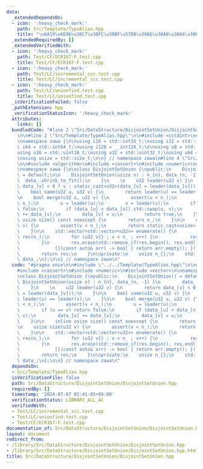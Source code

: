 ```yaml
---
data:
  _extendedDependsOn:
  - icon: ':heavy_check_mark:'
    path: Src/Template/TypeAlias.hpp
    title: "\u6A19\u6E96\u30C7\u30FC\u30BF\u578B\u306E\u30A8\u30A4\u30EA\u30A2\u30B9"
  _extendedRequiredBy: []
  _extendedVerifiedWith:
  - icon: ':heavy_check_mark:'
    path: Test/CF/ECR167-F.test.cpp
    title: Test/CF/ECR167-F.test.cpp
  - icon: ':heavy_check_mark:'
    path: Test/LC/incremental_scc.test.cpp
    title: Test/LC/incremental_scc.test.cpp
  - icon: ':heavy_check_mark:'
    path: Test/LC/unionfind.test.cpp
    title: Test/LC/unionfind.test.cpp
  _isVerificationFailed: false
  _pathExtension: hpp
  _verificationStatusIcon: ':heavy_check_mark:'
  attributes:
    links: []
  bundledCode: "#line 2 \"Src/DataStructure/DisjointSetUnion/DisjointSetUnion.hpp\"\
    \n\n#line 2 \"Src/Template/TypeAlias.hpp\"\n\n#include <cstdint>\n#include <cstddef>\n\
    \nnamespace zawa {\n\nusing i16 = std::int16_t;\nusing i32 = std::int32_t;\nusing\
    \ i64 = std::int64_t;\nusing i128 = __int128_t;\n\nusing u8 = std::uint8_t;\n\
    using u16 = std::uint16_t;\nusing u32 = std::uint32_t;\nusing u64 = std::uint64_t;\n\
    \nusing usize = std::size_t;\n\n} // namespace zawa\n#line 4 \"Src/DataStructure/DisjointSetUnion/DisjointSetUnion.hpp\"\
    \n\n#include <algorithm>\n#include <cassert>\n#include <numeric>\n#include <vector>\n\
    \nnamespace zawa {\n\nclass DisjointSetUnion {\npublic:\n    DisjointSetUnion()\
    \ = default;\n\n    DisjointSetUnion(usize n) : n_{n}, data_(n, -1) {\n      \
    \  data_.shrink_to_fit();\n    }\n    \n    u32 leader(u32 v) {\n        return\
    \ data_[v] < 0 ? v : static_cast<u32>(data_[v] = leader(data_[v]));\n    }\n\n\
    \    bool same(u32 u, u32 v) {\n        return leader(u) == leader(v);\n    }\n\
    \n    bool merge(u32 u, u32 v) {\n        assert(u < n_);\n        assert(v <\
    \ n_);\n        u = leader(u);\n        v = leader(v);\n        if (u == v) return\
    \ false;\n        if (data_[u] > data_[v]) std::swap(u, v);\n        data_[u]\
    \ += data_[v];\n        data_[v] = u;\n        return true;\n    }\n\n    inline\
    \ usize size() const noexcept {\n        return n_;\n    }\n\n    usize size(u32\
    \ v) {\n        assert(v < n_);\n        return static_cast<usize>(-data_[leader(v)]);\n\
    \    }\n\n    std::vector<std::vector<u32>> enumerate() {\n        std::vector<std::vector<u32>>\
    \ res(n_);\n        for (u32 v{} ; v < n_ ; v++) {\n            res[leader(v)].push_back(v);\n\
    \        }\n        res.erase(std::remove_if(res.begin(), res.end(),\n       \
    \             [](const auto& arr) -> bool { return arr.empty(); }), res.end());\n\
    \        return res;\n    }\n\nprivate:\n    usize n_{};\n    std::vector<i32>\
    \ data_;\n};\n\n} // namespace zawa\n"
  code: "#pragma once\n\n#include \"../../Template/TypeAlias.hpp\"\n\n#include <algorithm>\n\
    #include <cassert>\n#include <numeric>\n#include <vector>\n\nnamespace zawa {\n\
    \nclass DisjointSetUnion {\npublic:\n    DisjointSetUnion() = default;\n\n   \
    \ DisjointSetUnion(usize n) : n_{n}, data_(n, -1) {\n        data_.shrink_to_fit();\n\
    \    }\n    \n    u32 leader(u32 v) {\n        return data_[v] < 0 ? v : static_cast<u32>(data_[v]\
    \ = leader(data_[v]));\n    }\n\n    bool same(u32 u, u32 v) {\n        return\
    \ leader(u) == leader(v);\n    }\n\n    bool merge(u32 u, u32 v) {\n        assert(u\
    \ < n_);\n        assert(v < n_);\n        u = leader(u);\n        v = leader(v);\n\
    \        if (u == v) return false;\n        if (data_[u] > data_[v]) std::swap(u,\
    \ v);\n        data_[u] += data_[v];\n        data_[v] = u;\n        return true;\n\
    \    }\n\n    inline usize size() const noexcept {\n        return n_;\n    }\n\
    \n    usize size(u32 v) {\n        assert(v < n_);\n        return static_cast<usize>(-data_[leader(v)]);\n\
    \    }\n\n    std::vector<std::vector<u32>> enumerate() {\n        std::vector<std::vector<u32>>\
    \ res(n_);\n        for (u32 v{} ; v < n_ ; v++) {\n            res[leader(v)].push_back(v);\n\
    \        }\n        res.erase(std::remove_if(res.begin(), res.end(),\n       \
    \             [](const auto& arr) -> bool { return arr.empty(); }), res.end());\n\
    \        return res;\n    }\n\nprivate:\n    usize n_{};\n    std::vector<i32>\
    \ data_;\n};\n\n} // namespace zawa\n"
  dependsOn:
  - Src/Template/TypeAlias.hpp
  isVerificationFile: false
  path: Src/DataStructure/DisjointSetUnion/DisjointSetUnion.hpp
  requiredBy: []
  timestamp: '2024-07-07 02:41:05+09:00'
  verificationStatus: LIBRARY_ALL_AC
  verifiedWith:
  - Test/LC/incremental_scc.test.cpp
  - Test/LC/unionfind.test.cpp
  - Test/CF/ECR167-F.test.cpp
documentation_of: Src/DataStructure/DisjointSetUnion/DisjointSetUnion.hpp
layout: document
redirect_from:
- /library/Src/DataStructure/DisjointSetUnion/DisjointSetUnion.hpp
- /library/Src/DataStructure/DisjointSetUnion/DisjointSetUnion.hpp.html
title: Src/DataStructure/DisjointSetUnion/DisjointSetUnion.hpp
---
```

